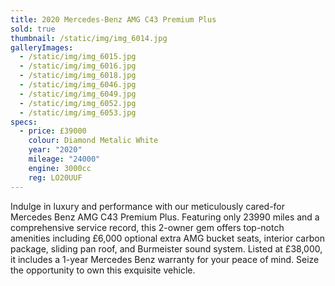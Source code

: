 ```yaml
---
title: 2020 Mercedes-Benz AMG C43 Premium Plus
sold: true
thumbnail: /static/img/img_6014.jpg
galleryImages:
  - /static/img/img_6015.jpg
  - /static/img/img_6016.jpg
  - /static/img/img_6018.jpg
  - /static/img/img_6046.jpg
  - /static/img/img_6049.jpg
  - /static/img/img_6052.jpg
  - /static/img/img_6053.jpg
specs:
  - price: £39000
    colour: Diamond Metalic White
    year: "2020"
    mileage: "24000"
    engine: 3000cc
    reg: LO20UUF
---
```

Indulge in luxury and performance with our meticulously cared-for Mercedes Benz AMG C43 Premium Plus. Featuring only 23990 miles and a comprehensive service record, this 2-owner gem offers top-notch amenities including £6,000 optional extra AMG bucket seats, interior carbon package, sliding pan roof, and Burmeister sound system. Listed at £38,000, it includes a 1-year Mercedes Benz warranty for your peace of mind. Seize the opportunity to own this exquisite vehicle.